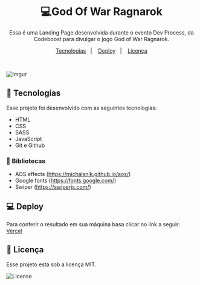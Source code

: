 <h1 align="center">💻God Of War Ragnarok </h1>
<p align="center">Essa é uma Landing Page desenvolvida durante o evento Dev Process, da Codeboost para divulgar o jogo God of War Ragnarok.</p>
<p align="center">
  <a href="#-tecnologias">Tecnologias</a>&nbsp;&nbsp;&nbsp;|&nbsp;&nbsp;&nbsp;
  <a href="#-deploy">Deploy</a>&nbsp;&nbsp;&nbsp;|&nbsp;&nbsp;&nbsp;
  <a href="#memo-licença">Licença</a>
</p>

<br>

![Imgur](https://i.imgur.com/0nNmD9E.png)

## 🚀 Tecnologias

Esse projeto foi desenvolvido com as seguintes tecnologias:

- HTML
- CSS
- SASS
- JavaScript
- Git e Github

### 📍 Bibliotecas

- AOS effects (https://michalsnik.github.io/aos/)
- Google fonts (https://fonts.google.com/)
- Swiper (https://swiperjs.com/)

## 💻 Deploy

Para conferir o resultado em sua máquina basa clicar no link a seguir: [Vercel](https://god-of-war-mateusmaranhao.vercel.app/)

## :memo: Licença

Esse projeto está sob a licença MIT.

<p align="left">
  <img alt="License" src="https://img.shields.io/static/v1?label=license&message=MIT&color=49AA26&labelColor=000000">
</p>
